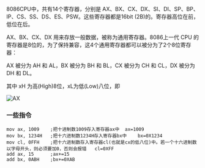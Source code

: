8086CPU中，共有14个寄存器，分别是 AX、BX、CX、DX、SI、DI、SP、BP、IP、CS、SS、DS、ES、PSW。这些寄存器都是16bit (2B)的。寄存器高位在前，低位在后。

AX、BX、CX、DX 用来存放一般数据，被称为通用寄存器。8086上一代 CPU 的寄存器是8位的，为了保持兼容，这4个通用寄存器都可以被分为了2个8位寄存器：

AX 被分为 AH 和 AL，BX 被分为 BH 和 BL，CX 被分为 CH 和 CL，DX 被分为 DH 和 DL。

其中 xH 为高(High)8位，xL为低(Low)八位，即

![AX](https://i.loli.net/2020/04/18/F6evgMY5AuZzRik.png)

### 一些指令

```assembly
mov ax, 1009	;把十进制数1009存入寄存器ax中	ax=1009
mov bx, 1234H	;把十六进制数1234H存入寄存器bx中	bx=0X1234
mov cl, 0FFH	;把十六进制数存入寄存器cl(也就是cx的低八位)中。若一个十六进制数以字母开头，则必须要加0，否则会报错	cl=0XFF
add ax, 15		;ax+=15
add bx, 0ABH	;bx+=0XAB
```

